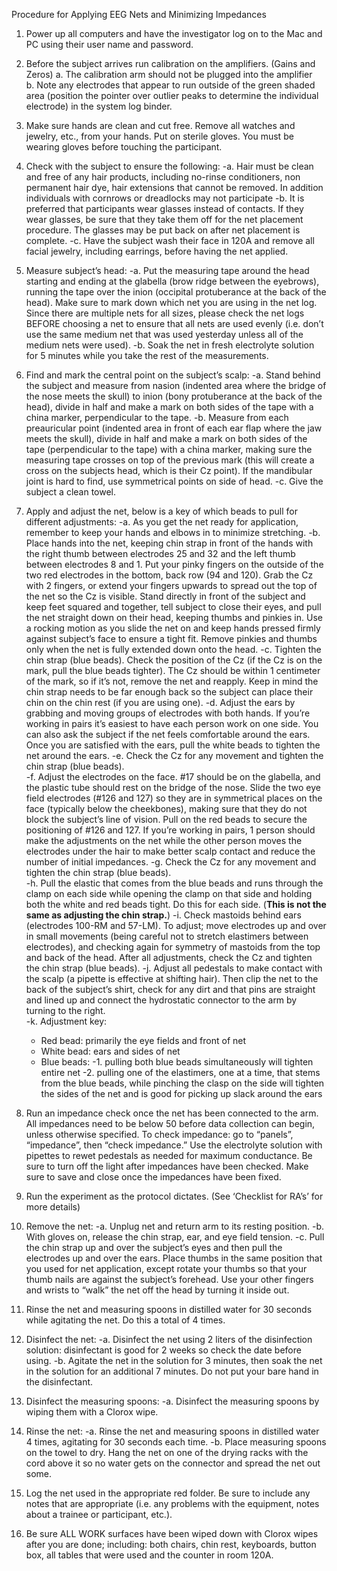Procedure for Applying EEG Nets and Minimizing Impedances

1.	Power up all computers and have the investigator log on to the Mac and PC using their user name and password.

2.	Before the subject arrives run calibration on the amplifiers. (Gains and Zeros) 
  a.	The calibration arm should not be plugged into the amplifier	
  b.	Note any electrodes that appear to run outside of the green shaded area (position the pointer over outlier peaks to determine the individual electrode) in the system log binder.

3.	Make sure hands are clean and cut free.  Remove all watches and jewelry, etc., from your hands. Put on sterile gloves.  You must be wearing gloves before touching the participant.

4.	Check with the subject to ensure the following:
  -a.	Hair must be clean and free of any hair products, including no-rinse conditioners, non permanent hair dye, hair extensions that cannot be removed.  In addition individuals with cornrows or dreadlocks may not participate
  -b.	It is preferred that participants wear glasses instead of contacts.  If they wear glasses, be sure that they take them off for the net placement procedure.  The glasses may be put back on after net placement is complete.
  -c.	Have the subject wash their face in 120A and remove all facial jewelry, including earrings, before having the net applied.  

5.	Measure subject’s head: 
  -a.	Put the measuring tape around the head starting and ending at the glabella (brow ridge between the eyebrows), running the tape over the inion (occipital protuberance at the back of the head).  Make sure to mark down which net you are using in the net log. Since there are multiple nets for all sizes, please check the net logs BEFORE choosing a net to ensure that all nets are used evenly (i.e. don’t use the same medium net that was used yesterday unless all of the medium nets were used).
  -b.	Soak the net in fresh electrolyte solution for 5 minutes while you take the rest of the measurements.

6.	Find and mark the central point on the subject’s scalp:
  -a.	Stand behind the subject and measure from nasion (indented area where the bridge of the nose meets the skull) to inion (bony protuberance at the back of the head), divide in half and make a mark on both sides of the tape with a china marker, perpendicular to the tape.
  -b.	Measure from each preauricular point (indented area in front of each ear flap where the jaw meets the skull), divide in half and make a mark on both sides of the tape (perpendicular to the tape) with a china marker, making sure the measuring tape crosses on top of the previous mark (this will create a cross on the subjects head, which is their Cz point). If the mandibular joint is hard to find, use symmetrical points on side of head.
  -c.	Give the subject a clean towel.

7.	Apply and adjust the net, below is a key of which beads to pull for different adjustments:
  -a.	As you get the net ready for application, remember to keep your hands and elbows in to minimize stretching. 
  -b.	Place hands into the net, keeping chin strap in front of the hands with the right thumb between electrodes 25 and 32 and the left thumb between electrodes 8 and 1. Put your pinky fingers on the outside of the two red electrodes in the bottom, back row (94 and 120). Grab the Cz with 2 fingers, or extend your fingers upwards to spread out the top of the net so the Cz is visible. Stand directly in front of the subject and keep feet squared and together, tell subject to close their eyes, and pull the net straight down on their head, keeping thumbs and pinkies in.  Use a rocking motion as you slide the net on and keep hands pressed firmly against subject’s face to ensure a tight fit. Remove pinkies and thumbs only when the net is fully extended down onto the head.
  -c.	Tighten the chin strap (blue beads). Check the position of the Cz (if the Cz is on the mark, pull the blue beads tighter). The Cz should be within 1 centimeter of the mark, so if it’s not, remove the net and reapply. Keep in mind the chin strap needs to be far enough back so the subject can place their chin on the chin rest (if you are using one).
  -d.	Adjust the ears by grabbing and moving groups of electrodes with both hands. If you’re working in pairs it’s easiest to have each person work on one side. You can also ask the subject if the net feels comfortable around the ears. Once you are satisfied with the ears, pull the white beads to tighten the net around the ears. 
  -e.	Check the Cz for any movement and tighten the chin strap (blue beads).  
  -f.	Adjust the electrodes on the face. #17 should be on the glabella, and the plastic tube should rest on the bridge of the nose. Slide the two eye field electrodes (#126 and 127) so they are in symmetrical places on the face (typically below the cheekbones), making sure that they do not block the subject’s line of vision. Pull on the red beads to secure the positioning of #126 and 127.  If you’re working in pairs, 1 person should make the adjustments on the net while the other person moves the electrodes under the hair to make better scalp contact and reduce the number of initial impedances.
  -g.	Check the Cz for any movement and tighten the chin strap (blue beads).  
  -h.	Pull the elastic that comes from the blue beads and runs through the clamp on each side while opening the clamp on that side and holding both the white and red beads tight. Do this for each side. (**This is not the same as adjusting the chin strap.**)
  -i.	Check mastoids behind ears (electrodes 100-RM and 57-LM).  To adjust; move electrodes up and over in small movements (being careful not to stretch elastimers between electrodes), and checking again for symmetry of mastoids from the top and back of the head.  After all adjustments, check the Cz and tighten the chin strap (blue beads).
  -j.	Adjust all pedestals to make contact with the scalp (a pipette is effective at shifting hair). Then clip the net to the back of the subject’s shirt, check for any dirt and that pins are straight and lined up and connect the hydrostatic connector to the arm by turning to the right.  
  -k.	Adjustment key:
    - Red bead: primarily the eye fields and front of net
    - White bead: ears and sides of net
    - Blue beads:
      -1.	pulling both blue beads simultaneously will tighten entire net
      -2.	pulling one of the elastimers, one at a time, that stems from the blue beads, while pinching the clasp on the side will tighten the sides of the net and is good for picking up slack around the ears

8.	Run an impedance check once the net has been connected to the arm.  All impedances need to be below 50 before data collection can begin, unless otherwise specified.  To check impedance: go to “panels”, “impedance”, then “check impedance.”  Use the electrolyte solution with pipettes to rewet pedestals as needed for maximum conductance. Be sure to turn off the light after impedances have been checked.  Make sure to save and close once the impedances have been fixed.

9.	Run the experiment as the protocol dictates. (See ‘Checklist for RA’s’ for more details)

10.	Remove the net:
  -a.	Unplug net and return arm to its resting position.
  -b.	With gloves on, release the chin strap, ear, and eye field tension.
  -c.	Pull the chin strap up and over the subject’s eyes and then pull the electrodes up and over the ears. Place thumbs in the same position that you used for net application, except rotate your thumbs so that your thumb nails are against the subject’s forehead. Use your other fingers and wrists to “walk” the net off the head by turning it inside out.

11.	Rinse the net and measuring spoons in distilled water for 30 seconds while agitating the net. Do this a total of 4 times.

12.	Disinfect the net:
  -a.	Disinfect the net using 2 liters of the disinfection solution:  disinfectant is good for 2 weeks so check the date before using.
  -b.	Agitate the net in the solution for 3 minutes, then soak the net in the solution for an additional 7 minutes.  Do not put your bare hand in the disinfectant.

13.	Disinfect the measuring spoons:
  -a.	Disinfect the measuring spoons by wiping them with a Clorox wipe.

14.	Rinse the net:
  -a.	Rinse the net and measuring spoons in distilled water 4 times, agitating for 30 seconds each time.
  -b.	Place measuring spoons on the towel to dry. Hang the net on one of the drying racks with the cord above it so no water gets on the connector and spread the net out some.

15.	Log the net used in the appropriate red folder. Be sure to include any notes that are appropriate (i.e. any problems with the equipment, notes about a trainee or participant, etc.).

16.	Be sure ALL WORK surfaces have been wiped down with Clorox wipes after you are done; including: both chairs, chin rest, keyboards, button box, all tables that were used and the counter in room 120A.

